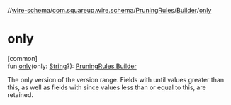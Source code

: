//[wire-schema](../../../../index.md)/[com.squareup.wire.schema](../../index.md)/[PruningRules](../index.md)/[Builder](index.md)/[only](only.md)

# only

[common]\
fun [only](only.md)(only: [String](https://kotlinlang.org/api/latest/jvm/stdlib/kotlin/-string/index.html)?): [PruningRules.Builder](index.md)

The only version of the version range. Fields with until values greater than this, as well as fields with since values less than or equal to this, are retained.
